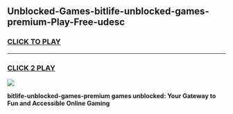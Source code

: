 
## Unblocked-Games-bitlife-unblocked-games-premium-Play-Free-udesc
<h3>
<a href="https://premium76.site?title=bitlife-unblocked-games-premium&ref=09A">CLICK TO PLAY</a></h3>
<hr>

<h3>
<a href="https://premium76.site?title=bitlife-unblocked-games-premium&ref=09A">CLICK 2 PLAY</a>
  
</h3>

<a href="https://premium76.site?title=bitlife-unblocked-games-premium&ref=09A"><img src="https://clearcache.store/games.png"></a>


**bitlife-unblocked-games-premium games unblocked: Your Gateway to Fun and Accessible Online Gaming**
